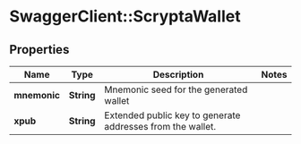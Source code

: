 # SwaggerClient::ScryptaWallet

## Properties
Name | Type | Description | Notes
------------ | ------------- | ------------- | -------------
**mnemonic** | **String** | Mnemonic seed for the generated wallet | 
**xpub** | **String** | Extended public key to generate addresses from the wallet. | 

